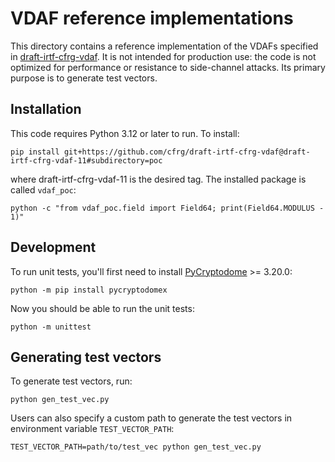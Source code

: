 # VDAF reference implementations

This directory contains a reference implementation of the VDAFs specified in
[draft-irtf-cfrg-vdaf](https://datatracker.ietf.org/doc/draft-irtf-cfrg-vdaf/).
It is not intended for production use: the code is not optimized for
performance or resistance to side-channel attacks. Its primary purpose is to
generate test vectors.

## Installation

This code requires Python 3.12 or later to run. To install:

```
pip install git+https://github.com/cfrg/draft-irtf-cfrg-vdaf@draft-irtf-cfrg-vdaf-11#subdirectory=poc
```

where draft-irtf-cfrg-vdaf-11 is the desired tag. The installed package is called `vdaf_poc`:

```
python -c "from vdaf_poc.field import Field64; print(Field64.MODULUS - 1)"
```

## Development

To run unit tests, you'll first need to install
[PyCryptodome](https://pycryptodome.readthedocs.io/en/latest/index.html) >=
3.20.0:

```
python -m pip install pycryptodomex
```

Now you should be able to run the unit tests:

```
python -m unittest
```

## Generating test vectors

To generate test vectors, run:

```
python gen_test_vec.py
```

Users can also specify a custom path to generate the test vectors in
environment variable `TEST_VECTOR_PATH`:

```
TEST_VECTOR_PATH=path/to/test_vec python gen_test_vec.py
```

